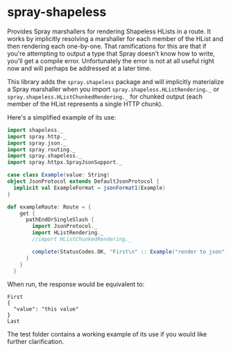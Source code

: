 spray-shapeless
=============

Provides Spray marshallers for rendering Shapeless HLists in a route. It works by implicitly resolving a marshaller for each member of the HList and then rendering each one-by-one. That ramifications for this are that if you're attempting to output a type that Spray doesn't know how to write, you'll get a compile error. Unfortunately the error is not at all useful right now and will perhaps be addressed at a later time.

This library adds the `spray.shapeless` package and will implicitly materialize a Spray marshaller when you import `spray.shapeless.HListRendering._` or `spray.shapeless.HListChunkedRendering._` for chunked output (each member of the HList represents a single HTTP chunk).

Here's a simplified example of its use:

```scala
import shapeless._
import spray.http._
import spray.json._
import spray.routing._
import spray.shapeless._
import spray.httpx.SprayJsonSupport._

case class Example(value: String)
object JsonProtocol extends DefaultJsonProtocol {
  implicit val ExampleFormat = jsonFormat1(Example)
}

def exampleRoute: Route = {
    get {
      pathEndOrSingleSlash {
        import JsonProtocol._
        import HListRendering._
        //import HListChunkedRendering._

        complete(StatusCodes.OK, "First\n" :: Example("render to json") :: "\nLast" :: HNil)
      }
    }
  }
```

When run, the response would be equivalent to:

```
First
{
  "value": "this value"
}
Last
```
 
 The test folder contains a working example of its use if you would like further clarification.
 